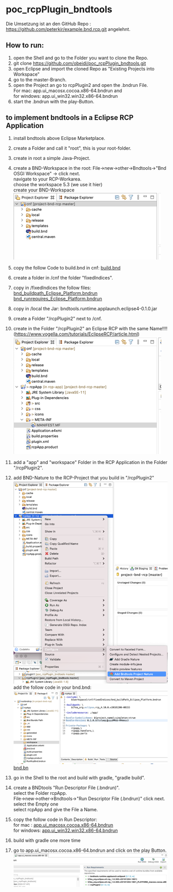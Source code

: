 # poc_rcpPlugin_bndtools
Die Umsetzung ist an den GitHub Repo : https://github.com/peterkir/example.bnd.rcp.git angelehnt.

## How to run:
 1. open the Shell and go to the Folder you want to clone the Repo.
 2. git clone https://github.com/obeidi/poc_rcpPlugin_bndtools.git
 3. open Eclipse and import the cloned Repo as "Existing Projects into Workspace" 
 4. go to the master-Branch.
 5. open the Project an go to rcpPlugin2 and open the .bndrun File.  
    For mac: app.ui_macosx.cocoa.x86-64.bndrun and  
	for windows: app.ui_win32.win32.x86-64.bndrun
 6. start the .bndrun with the play-Button. 
 
 ## to implement bndtools in a Eclipse RCP Application 
 1. install bndtools above Eclipse Marketplace.
 2. create a Folder and call it "root", this is your root-folder.
 3. create in root a simple Java-Project.
 4. create a BND-Workspace in the root:
	File->new->other->Bndtools->"Bnd OSGI Workspace" -> click next.  
	navigate to your RCP-Workarea.  
	choose the workspace 5.3 (we use it hier)  
	create your BND-Workspace
    ![bndtools-Workspace](pic/workspace-eclipse.png "bndtools-Workspace")
 5. copy the follow Code to build.bnd in cnf:
 [build.bnd](./cnf/build.bnd "build.bnd") 
 
 6. create a folder in /cnf the folder "fixedIndices".
 
 7. copy in /fixedIndices the follow files:
  [bnd_buildpath_Eclipse_Platform.bndrun](./cnf/fixedIndices/bnd_buildpath_Eclipse_Platform.bndrun "bnd_buildpath_Eclipse_Platform.bndrun")    
    [bnd_runrequires_Eclipse_Platform.bndrun](./cnf/fixedIndices/bnd_runrequires_Eclipse_Platform.bndrun "bnd_runrequires_Eclipse_Platform.bndrun") 
 8. copy in /local the Jar:   bndtools.runtime.applaunch.eclipse4-0.1.0.jar
 9. create a Folder "/rcpPlugin2" next to /cnf. 
 10. create in the Folder "/rcpPlugin2" an Eclipse RCP with the same Name!!!! (https://www.vogella.com/tutorials/EclipseRCP/article.html)
    ![rcpApp-init](pic/rcpApp-init.png "rcpApp-init") 
 11. add a "app" and "workspace" Folder in the RCP Application in the Folder "/rcpPlugin2".
 12. add BND-Nature to the RCP-Project that you build in "/rcpPlugin2"
    ![rcp-bnd-nature](pic/rcp-bnd-nature.png "rcp-bnd-nature") 
    add the follow code in your bnd.bnd:
    ![bnd-BND](pic/bnd-bnd.png "bnd-BND")
	[bnd.bn](./rcpPlugin2/bnd.bnd "bnd.bnd") 
 13. go in the Shell to the root and build with gradle, "gradle build".
 14. create a BNDtools "Run Descriptor File (.bndrun)".  
	 select the Folder rcpApp.  
     File->new->other->Bndtools->"Run Descriptor File (.bndrun)" click next.  
	 select the Empty one  
	 select rcpApp and give the File a Name.
 15. copy the follow code in Run Descriptor:  
    for mac : [app.ui_macosx.cocoa.x86-64.bndrun](./rcpPlugin2/app.ui_macosx.cocoa.x86-64.bndrun "app.ui_macosx.cocoa.x86-64.bndrun")  
    for windows: [app.ui_win32.win32.x86-64.bndrun](./rcpPlugin2/app.ui_win32.win32.x86-64.bndrun "app.ui_win32.win32.x86-64.bndrun")   
 16. build with gradle one more time 
 17. go to app.ui_macosx.cocoa.x86-64.bndrun 
  and click on the play Button.  
  ![playButton.png](./pic/playButton.png "playButton.png") 
